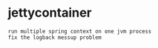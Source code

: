 # jettycontainer
    run multiple spring context on one jvm process
    fix the logback messup problem
